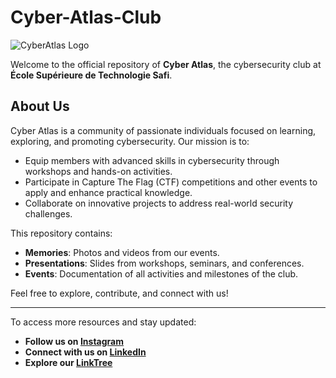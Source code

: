 # Cyber-Atlas-Club  

![CyberAtlas Logo](path/to/logo.png)  

Welcome to the official repository of **Cyber Atlas**, the cybersecurity club at **École Supérieure de Technologie Safi**.  

## About Us  
Cyber Atlas is a community of passionate individuals focused on learning, exploring, and promoting cybersecurity. Our mission is to:  
- Equip members with advanced skills in cybersecurity through workshops and hands-on activities.  
- Participate in Capture The Flag (CTF) competitions and other events to apply and enhance practical knowledge.  
- Collaborate on innovative projects to address real-world security challenges.  

This repository contains:  
- **Memories**: Photos and videos from our events.  
- **Presentations**: Slides from workshops, seminars, and conferences.  
- **Events**: Documentation of all activities and milestones of the club.  

Feel free to explore, contribute, and connect with us!  

---

To access more resources and stay updated:  
- **Follow us on [Instagram](https://www.instagram.com/cyberatlas_ests)**  
- **Connect with us on [LinkedIn](https://www.linkedin.com/company/cybersecurity-club-est)**  
- **Explore our [LinkTree](https://linktr.ee/CyberAtlas)**  